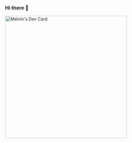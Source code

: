 ### Hi there 👋

<!--
**Yugen-X/Yugen-X** is a ✨ _special_ ✨ repository because its `README.md` (this file) appears on your GitHub profile.

Here are some ideas to get you started:

- 🔭 I’m currently working on ...
- 🌱 I’m currently learning ...
- 👯 I’m looking to collaborate on ...
- 🤔 I’m looking for help with ...
- 💬 Ask me about ...
- 📫 How to reach me: ...
- 😄 Pronouns: ...
- ⚡ Fun fact: ...
-->
<a href="https://app.daily.dev/YugenX"><img src="https://api.daily.dev/devcards/485adf7e33d2423296d71a0bf7262e31.png?r=9c0" width="400" alt="Melvin's Dev Card"/></a>
